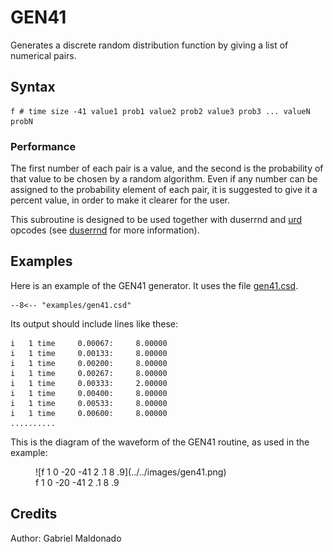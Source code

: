 <!--
id:GEN41
category:
-->
# GEN41
Generates a discrete random distribution function by giving a list of numerical pairs.

## Syntax
``` csound-orc
f # time size -41 value1 prob1 value2 prob2 value3 prob3 ... valueN probN
```

### Performance

The first number of each pair is a value, and the second is the probability of that value to be chosen by a random algorithm. Even if any number can be assigned to the probability element of each pair, it is suggested to give it a percent value, in order to make it clearer for the user.

This subroutine is designed to be used together with duserrnd and [urd](../../opcodes/urd) opcodes (see [duserrnd](../../opcodes/duserrnd) for more information).

## Examples

Here is an example of the GEN41 generator. It uses the file [gen41.csd](../../examples/gen41.csd).

``` csound-csd title="Example of the GEN41 generator." linenums="1"
--8<-- "examples/gen41.csd"
```

Its output should include lines like these:

```
i   1 time     0.00067:     8.00000
i   1 time     0.00133:     8.00000
i   1 time     0.00200:     8.00000
i   1 time     0.00267:     8.00000
i   1 time     0.00333:     2.00000
i   1 time     0.00400:     8.00000
i   1 time     0.00533:     8.00000
i   1 time     0.00600:     8.00000
..........
```

This is the diagram of the waveform of the GEN41 routine, as used in the example:

<figure markdown="span">
![f 1 0 -20 -41  2 .1 8 .9](../../images/gen41.png)
<figcaption>f 1 0 -20 -41  2 .1 8 .9</figcaption>
</figure>

## Credits

Author: Gabriel Maldonado
